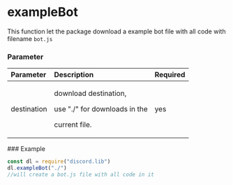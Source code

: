 # exampleBot

This function let the package download a example bot file with all code with filename `bot.js` 

### Parameter

<table>
  <thead>
    <tr>
      <th style="text-align:left">Parameter</th>
      <th style="text-align:left">Description</th>
      <th style="text-align:left">Required</th>
    </tr>
  </thead>
  <tbody>
    <tr>
      <td style="text-align:left">destination</td>
      <td style="text-align:left">
        <p>download destination,</p>
        <p>use &quot;./&quot; for downloads in the</p>
        <p>current file.</p>
      </td>
      <td style="text-align:left">yes</td>
    </tr>
  </tbody>
</table>### Example

```javascript
const dl = require("discord.lib")
dl.exampleBot("./")
//will create a bot.js file with all code in it
```

